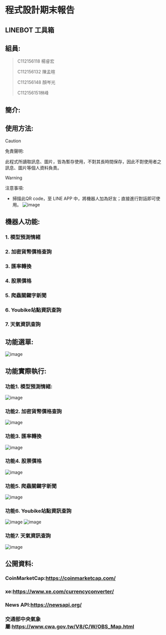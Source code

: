 程式設計期末報告
===
LINEBOT 工具箱
---
## 組員:
>C112156118 楊睿宏
>
>C112156132 陳孟暄
>
>C112156148 顏岑光
>
>C112156151林峰
>

## 簡介:

## 使用方法:
> [!CAUTION]  
> 免責聲明:
>
> 此程式所讀取訊息、圖片，皆為暫存使用，不對其長時間保存，因此不對使用者之訊息、圖片等個人資料負責。
>

> [!WARNING]  
> 注意事項:
>
> 
- 掃描此QR code，至 LINE APP 中，將機器人加為好友；直接進行對話即可使用。
![image](https://github.com/user-attachments/assets/0b7f1691-e3ee-487a-bec4-0e65a55ca1aa)

## 機器人功能:
###  1. 模型預測情緒
###  2. 加密貨幣價格查詢
###  3. 匯率轉換
###  4. 股票價格
###  5. 爬蟲關鍵字新聞
###  6. Youbike站點資訊查詢
###  7. 天氣資訊查詢
## 功能選單:
![image](https://github.com/user-attachments/assets/e1e12253-75a1-4882-8fd7-b79ab2422379)
## 功能實際執行:
###  功能1. 模型預測情緒:
![image](https://github.com/user-attachments/assets/8b3f2cab-3677-4a6d-ad83-c5d8a71f8b51)
###  功能2. 加密貨幣價格查詢
![image](https://github.com/user-attachments/assets/d05e48c1-6d42-450c-8d3f-7be4e1bc3576)
###  功能3. 匯率轉換
![image](https://github.com/user-attachments/assets/f937f5be-1486-4aea-a742-64acce12abcc)
###  功能4. 股票價格
![image](https://github.com/user-attachments/assets/49b474b8-6c27-4724-8796-c5b3aa8996e4)
###  功能5. 爬蟲關鍵字新聞
![image](https://github.com/user-attachments/assets/a7342a1b-8fef-47fc-8abb-fdd5cb5610af)
###  功能6. Youbike站點資訊查詢
![image](https://github.com/user-attachments/assets/7166192c-eb31-4cc3-a640-1a4954bfcb04)
![image](https://github.com/user-attachments/assets/43e45d4d-59bd-469f-9afd-5f741e6e84de)
###  功能7. 天氣資訊查詢
![image](https://github.com/user-attachments/assets/827bcac8-be54-4897-a61a-62c11bb0f7fc)

## 公開資料:
### CoinMarketCap:https://coinmarketcap.com/
### xe:https://www.xe.com/currencyconverter/
### News API:https://newsapi.org/
### 交通部中央氣象屬:https://www.cwa.gov.tw/V8/C/W/OBS_Map.html
